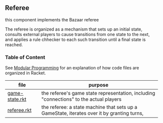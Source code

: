 ## Referee 

this component implements the Bazaar referee 

The referee is organized as a mechanism that sets up an initial state,
consults external players to cause transitions from one state
to the next, and applies a rule chhecker to each such transition
until a final state is reached. 

### Table of Content


See [Modular Programming](https://felleisen.org/matthias/Thoughts/Modular_Programming.html)
for an explanation of how code files are organized in Racket.

| file | purpose |
|--------------------- | ------- |
| [game-state.rkt](game-state.rkt) | the referee's game state representation, including "connections" to the actual players | 
| [referee.rkt](referee.rkt) | the referee: a state machine that sets up a GameState, iterates over it by granting turns, | 



